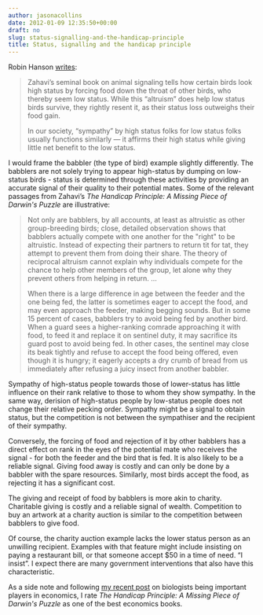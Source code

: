 ```yaml
---
author: jasonacollins
date: 2012-01-09 12:35:50+00:00
draft: no
slug: status-signalling-and-the-handicap-principle
title: Status, signalling and the handicap principle
---
```


Robin Hanson [writes](http://www.overcomingbias.com/2012/01/hatin-on-farmers.html):


<blockquote>Zahavi’s seminal book on animal signaling tells how certain birds look high status by forcing food down the throat of other birds, who thereby seem low status. While this “altruism” does help low status birds survive, they rightly resent it, as their status loss outweighs their food gain.

In our society, “sympathy” by high status folks for low status folks usually functions similarly — it affirms their high status while giving little net benefit to the low status.</blockquote>


I would frame the babbler (the type of bird) example slightly differently. The babblers are not solely trying to appear high-status by dumping on low-status birds - status is determined through these activities by providing an accurate signal of their quality to their potential mates. Some of the relevant passages from Zahavi’s *The Handicap Principle: A Missing Piece of Darwin's Puzzle* are illustrative:


<blockquote>Not only are babblers, by all accounts, at least as altruistic as other group-breeding birds; close, detailed observation shows that babblers actually compete with one another for the "right" to be altruistic. Instead of expecting their partners to return tit for tat, they attempt to prevent them from doing their share. The theory of reciprocal altruism cannot explain why individuals compete for the chance to help other members of the group, let alone why they prevent others from helping in return. ...

When there is a large difference in age between the feeder and the one being fed, the latter is sometimes eager to accept the food, and may even approach the feeder, making begging sounds. But in some 15 percent of cases, babblers try to avoid being fed by another bird. When a guard sees a higher-ranking comrade approaching it with food, to feed it and replace it on sentinel duty, it may sacrifice its guard post to avoid being fed. In other cases, the sentinel may close its beak tightly and refuse to accept the food being offered, even though it is hungry; it eagerly accepts a dry crumb of bread from us immediately after refusing a juicy insect from another babbler.</blockquote>


Sympathy of high-status people towards those of lower-status has little influence on their rank relative to those to whom they show sympathy. In the same way, derision of high-status people by low-status people does not change their relative pecking order. Sympathy might be a signal to obtain status, but the competition is not between the sympathiser and the recipient of their sympathy.

Conversely, the forcing of food and rejection of it by other babblers has a direct effect on rank in the eyes of the potential mate who receives the signal - for both the feeder and the bird that is fed. It is also likely to be a reliable signal. Giving food away is costly and can only be done by a babbler with the spare resources. Similarly, most birds accept the food, as rejecting it has a significant cost.

The giving and receipt of food by babblers is more akin to charity. Charitable giving is costly and a reliable signal of wealth. Competition to buy an artwork at a charity auction is similar to the competition between babblers to give food.

Of course, the charity auction example lacks the lower status person as an unwilling recipient. Examples with that feature might include insisting on paying a restaurant bill, or that someone accept $50 in a time of need. “I insist”. I expect there are many government interventions that also have this characteristic.

As a side note and following [my recent post](https://jasoncollins.blog/a-nobel-prize-for-biology/) on biologists being important players in economics, I rate *The Handicap Principle: A Missing Piece of Darwin's Puzzle* as one of the best economics books.
